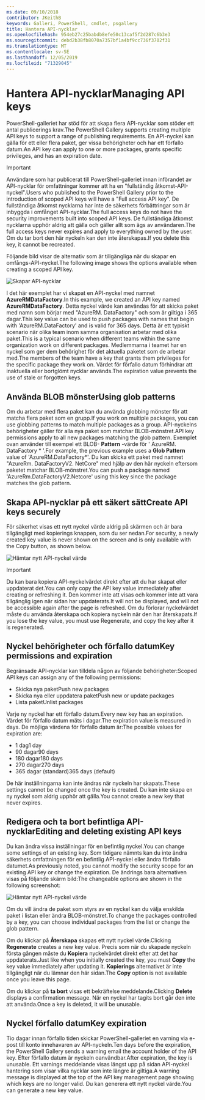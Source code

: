 ```yaml
---
ms.date: 09/10/2018
contributor: JKeithB
keywords: Galleri, PowerShell, cmdlet, psgallery
title: Hantera API-nycklar
ms.openlocfilehash: 954eb27c25babdb8efe50c13caf5f2d287c6b3e3
ms.sourcegitcommit: debd2b38fb8070a7357bf1a4bf9cc736f3702f31
ms.translationtype: MT
ms.contentlocale: sv-SE
ms.lasthandoff: 12/05/2019
ms.locfileid: "71329045"
---
```

# <a name="managing-api-keys"></a><span data-ttu-id="b7dbf-103">Hantera API-nycklar</span><span class="sxs-lookup"><span data-stu-id="b7dbf-103">Managing API keys</span></span>

<span data-ttu-id="b7dbf-104">PowerShell-galleriet har stöd för att skapa flera API-nycklar som stöder ett antal publicerings krav.</span><span class="sxs-lookup"><span data-stu-id="b7dbf-104">The PowerShell Gallery supports creating multiple API keys to support a range of publishing requirements.</span></span> <span data-ttu-id="b7dbf-105">En API-nyckel kan gälla för ett eller flera paket, ger vissa behörigheter och har ett förfallo datum.</span><span class="sxs-lookup"><span data-stu-id="b7dbf-105">An API key can apply to one or more packages, grants specific privileges, and has an expiration date.</span></span>

> [!IMPORTANT]
> <span data-ttu-id="b7dbf-106">Användare som har publicerat till PowerShell-galleriet innan införandet av API-nycklar för omfattningar kommer att ha en "fullständig åtkomst-API-nyckel".</span><span class="sxs-lookup"><span data-stu-id="b7dbf-106">Users who published to the PowerShell Gallery prior to the introduction of scoped API keys will have a "Full access API key".</span></span> <span data-ttu-id="b7dbf-107">De fullständiga åtkomst nycklarna har inte de säkerhets förbättringar som är inbyggda i omfånget API-nycklar.</span><span class="sxs-lookup"><span data-stu-id="b7dbf-107">The full access keys do not have the security improvements built into scoped API keys.</span></span> <span data-ttu-id="b7dbf-108">De fullständiga åtkomst nycklarna upphör aldrig att gälla och gäller allt som ägs av användaren.</span><span class="sxs-lookup"><span data-stu-id="b7dbf-108">The full access keys never expires and apply to everything owned by the user.</span></span> <span data-ttu-id="b7dbf-109">Om du tar bort den här nyckeln kan den inte återskapas.</span><span class="sxs-lookup"><span data-stu-id="b7dbf-109">If you delete this key, it cannot be recreated.</span></span>

<span data-ttu-id="b7dbf-110">Följande bild visar de alternativ som är tillgängliga när du skapar en omfångs-API-nyckel.</span><span class="sxs-lookup"><span data-stu-id="b7dbf-110">The following image shows the options available when creating a scoped API key.</span></span>

![Skapar API-nycklar](../../Images/PSGallery_KeyScoped.png)

<span data-ttu-id="b7dbf-112">I det här exemplet har vi skapat en API-nyckel med namnet **AzureRMDataFactory**.</span><span class="sxs-lookup"><span data-stu-id="b7dbf-112">In this example, we created an API key named **AzureRMDataFactory**.</span></span> <span data-ttu-id="b7dbf-113">Detta nyckel värde kan användas för att skicka paket med namn som börjar med "AzureRM. DataFactory" och som är giltiga i 365 dagar.</span><span class="sxs-lookup"><span data-stu-id="b7dbf-113">This key value can be used to push packages with names that begin with 'AzureRM.DataFactory' and is valid for 365 days.</span></span> <span data-ttu-id="b7dbf-114">Detta är ett typiskt scenario när olika team inom samma organisation arbetar med olika paket.</span><span class="sxs-lookup"><span data-stu-id="b7dbf-114">This is a typical scenario when different teams within the same organization work on different packages.</span></span> <span data-ttu-id="b7dbf-115">Medlemmarna i teamet har en nyckel som ger dem behörighet för det aktuella paketet som de arbetar med.</span><span class="sxs-lookup"><span data-stu-id="b7dbf-115">The members of the team have a key that grants them privileges for the specific package they work on.</span></span>
<span data-ttu-id="b7dbf-116">Värdet för förfallo datum förhindrar att inaktuella eller bortglömt nycklar används.</span><span class="sxs-lookup"><span data-stu-id="b7dbf-116">The expiration value prevents the use of stale or forgotten keys.</span></span>

## <a name="using-glob-patterns"></a><span data-ttu-id="b7dbf-117">Använda BLOB mönster</span><span class="sxs-lookup"><span data-stu-id="b7dbf-117">Using glob patterns</span></span>

<span data-ttu-id="b7dbf-118">Om du arbetar med flera paket kan du använda globbing mönster för att matcha flera paket som en grupp.</span><span class="sxs-lookup"><span data-stu-id="b7dbf-118">If you work on multiple packages, you can use globbing patterns to match multiple packages as a group.</span></span> <span data-ttu-id="b7dbf-119">API-nyckelns behörigheter gäller för alla nya paket som matchar BLOB-mönstret.</span><span class="sxs-lookup"><span data-stu-id="b7dbf-119">API key permissions apply to all new packages matching the glob pattern.</span></span> <span data-ttu-id="b7dbf-120">Exemplet ovan använder till exempel ett BLOB- **Pattern** -värde för ' AzureRM. DataFactory \* '.</span><span class="sxs-lookup"><span data-stu-id="b7dbf-120">For example, the previous example uses a **Glob Pattern** value of 'AzureRM.DataFactory\*'.</span></span> <span data-ttu-id="b7dbf-121">Du kan skicka ett paket med namnet "AzureRm. DataFactoryV2. NetCore" med hjälp av den här nyckeln eftersom paketet matchar BLOB-mönstret.</span><span class="sxs-lookup"><span data-stu-id="b7dbf-121">You can push a package named 'AzureRm.DataFactoryV2.Netcore' using this key since the package matches the glob pattern.</span></span>

## <a name="create-api-keys-securely"></a><span data-ttu-id="b7dbf-122">Skapa API-nycklar på ett säkert sätt</span><span class="sxs-lookup"><span data-stu-id="b7dbf-122">Create API keys securely</span></span>

<span data-ttu-id="b7dbf-123">För säkerhet visas ett nytt nyckel värde aldrig på skärmen och är bara tillgängligt med kopierings knappen, som du ser nedan.</span><span class="sxs-lookup"><span data-stu-id="b7dbf-123">For security, a newly created key value is never shown on the screen and is only available with the Copy button, as shown below.</span></span>

![Hämtar nytt API-nyckel värde](../../Images/PSGallery_CopyCreatedKey.png)

> [!IMPORTANT]
> <span data-ttu-id="b7dbf-125">Du kan bara kopiera API-nyckelvärdet direkt efter att du har skapat eller uppdaterat det.</span><span class="sxs-lookup"><span data-stu-id="b7dbf-125">You can only copy the API key value immediately after creating or refreshing it.</span></span> <span data-ttu-id="b7dbf-126">Den kommer inte att visas och kommer inte att vara tillgänglig igen när sidan har uppdaterats.</span><span class="sxs-lookup"><span data-stu-id="b7dbf-126">It will not be displayed, and will not be accessible again after the page is refreshed.</span></span> <span data-ttu-id="b7dbf-127">Om du förlorar nyckelvärdet måste du använda återskapa och kopiera nyckeln när den har återskapats.</span><span class="sxs-lookup"><span data-stu-id="b7dbf-127">If you lose the key value, you must use Regenerate, and copy the key after it is regenerated.</span></span>

## <a name="key-permissions-and-expiration"></a><span data-ttu-id="b7dbf-128">Nyckel behörigheter och förfallo datum</span><span class="sxs-lookup"><span data-stu-id="b7dbf-128">Key permissions and expiration</span></span>

<span data-ttu-id="b7dbf-129">Begränsade API-nycklar kan tilldela någon av följande behörigheter:</span><span class="sxs-lookup"><span data-stu-id="b7dbf-129">Scoped API keys can assign any of the following permissions:</span></span>

- <span data-ttu-id="b7dbf-130">Skicka nya paket</span><span class="sxs-lookup"><span data-stu-id="b7dbf-130">Push new packages</span></span>
- <span data-ttu-id="b7dbf-131">Skicka nya eller uppdatera paket</span><span class="sxs-lookup"><span data-stu-id="b7dbf-131">Push new or update packages</span></span>
- <span data-ttu-id="b7dbf-132">Lista paket</span><span class="sxs-lookup"><span data-stu-id="b7dbf-132">Unlist packages</span></span>

<span data-ttu-id="b7dbf-133">Varje ny nyckel har ett förfallo datum.</span><span class="sxs-lookup"><span data-stu-id="b7dbf-133">Every new key has an expiration.</span></span> <span data-ttu-id="b7dbf-134">Värdet för förfallo datum mäts i dagar.</span><span class="sxs-lookup"><span data-stu-id="b7dbf-134">The expiration value is measured in days.</span></span> <span data-ttu-id="b7dbf-135">De möjliga värdena för förfallo datum är:</span><span class="sxs-lookup"><span data-stu-id="b7dbf-135">The possible values for expiration are:</span></span>

- <span data-ttu-id="b7dbf-136">1 dag</span><span class="sxs-lookup"><span data-stu-id="b7dbf-136">1 day</span></span>
- <span data-ttu-id="b7dbf-137">90 dagar</span><span class="sxs-lookup"><span data-stu-id="b7dbf-137">90 days</span></span>
- <span data-ttu-id="b7dbf-138">180 dagar</span><span class="sxs-lookup"><span data-stu-id="b7dbf-138">180 days</span></span>
- <span data-ttu-id="b7dbf-139">270 dagar</span><span class="sxs-lookup"><span data-stu-id="b7dbf-139">270 days</span></span>
- <span data-ttu-id="b7dbf-140">365 dagar (standard)</span><span class="sxs-lookup"><span data-stu-id="b7dbf-140">365 days (default)</span></span>

<span data-ttu-id="b7dbf-141">De här inställningarna kan inte ändras när nyckeln har skapats.</span><span class="sxs-lookup"><span data-stu-id="b7dbf-141">These settings cannot be changed once the key is created.</span></span> <span data-ttu-id="b7dbf-142">Du kan inte skapa en ny nyckel som aldrig upphör att gälla.</span><span class="sxs-lookup"><span data-stu-id="b7dbf-142">You cannot create a new key that never expires.</span></span>

## <a name="editing-and-deleting-existing-api-keys"></a><span data-ttu-id="b7dbf-143">Redigera och ta bort befintliga API-nycklar</span><span class="sxs-lookup"><span data-stu-id="b7dbf-143">Editing and deleting existing API keys</span></span>

<span data-ttu-id="b7dbf-144">Du kan ändra vissa inställningar för en befintlig nyckel.</span><span class="sxs-lookup"><span data-stu-id="b7dbf-144">You can change some settings of an existing key.</span></span> <span data-ttu-id="b7dbf-145">Som tidigare nämnts kan du inte ändra säkerhets omfattningen för en befintlig API-nyckel eller ändra förfallo datumet.</span><span class="sxs-lookup"><span data-stu-id="b7dbf-145">As previously noted, you cannot modify the security scope for an existing API key or change the expiration.</span></span> <span data-ttu-id="b7dbf-146">De ändrings bara alternativen visas på följande skärm bild:</span><span class="sxs-lookup"><span data-stu-id="b7dbf-146">The changeable options are shown in the following screenshot:</span></span>

![Hämtar nytt API-nyckel värde](../../Images/PSGallery_EditAPIKey.png)

<span data-ttu-id="b7dbf-148">Om du vill ändra de paket som styrs av en nyckel kan du välja enskilda paket i listan eller ändra BLOB-mönstret.</span><span class="sxs-lookup"><span data-stu-id="b7dbf-148">To change the packages controlled by a key, you can choose individual packages from the list or change the glob pattern.</span></span>

<span data-ttu-id="b7dbf-149">Om du klickar på **Återskapa** skapas ett nytt nyckel värde.</span><span class="sxs-lookup"><span data-stu-id="b7dbf-149">Clicking **Regenerate** creates a new key value.</span></span> <span data-ttu-id="b7dbf-150">Precis som när du skapade nyckeln första gången måste du **Kopiera** nyckelvärdet direkt efter att det har uppdaterats.</span><span class="sxs-lookup"><span data-stu-id="b7dbf-150">Just like when you initially created the key, you must **Copy** the key value immediately after updating it.</span></span> <span data-ttu-id="b7dbf-151">**Kopierings** alternativet är inte tillgängligt när du lämnar den här sidan.</span><span class="sxs-lookup"><span data-stu-id="b7dbf-151">The **Copy** option is not available once you leave this page.</span></span>

<span data-ttu-id="b7dbf-152">Om du klickar på **ta bort** visas ett bekräftelse meddelande.</span><span class="sxs-lookup"><span data-stu-id="b7dbf-152">Clicking **Delete** displays a confirmation message.</span></span> <span data-ttu-id="b7dbf-153">När en nyckel har tagits bort går den inte att använda.</span><span class="sxs-lookup"><span data-stu-id="b7dbf-153">Once a key is deleted, it will be unusable.</span></span>

## <a name="key-expiration"></a><span data-ttu-id="b7dbf-154">Nyckel förfallo datum</span><span class="sxs-lookup"><span data-stu-id="b7dbf-154">Key expiration</span></span>

<span data-ttu-id="b7dbf-155">Tio dagar innan förfallo tiden skickar PowerShell-galleriet en varning via e-post till konto innehavaren av API-nyckeln.</span><span class="sxs-lookup"><span data-stu-id="b7dbf-155">Ten days before the expiration, the PowerShell Gallery sends a warning email the account holder of the API key.</span></span> <span data-ttu-id="b7dbf-156">Efter förfallo datum är nyckeln oanvändbar.</span><span class="sxs-lookup"><span data-stu-id="b7dbf-156">After expiration, the key is unusable.</span></span> <span data-ttu-id="b7dbf-157">Ett varnings meddelande visas längst upp på sidan API-nyckel hantering som visar vilka nycklar som inte längre är giltiga.</span><span class="sxs-lookup"><span data-stu-id="b7dbf-157">A warning message is displayed at the top of the API key management page showing which keys are no longer valid.</span></span> <span data-ttu-id="b7dbf-158">Du kan generera ett nytt nyckel värde.</span><span class="sxs-lookup"><span data-stu-id="b7dbf-158">You can generate a new key value.</span></span>
